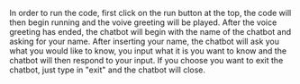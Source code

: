 In order to run the code, first click on the run button at the top, the code will then begin running and the voive greeting will be played.
After the voice greeting has ended, the chatbot will begin with the name of the chatbot and asking for your name.
After inserting your name, the chatbot will ask you what you would like to know, you input what it is you want to know and the chatbot will then respond to your input.
If you choose you want to exit the chatbot, just type in "exit" and the chatbot will close.